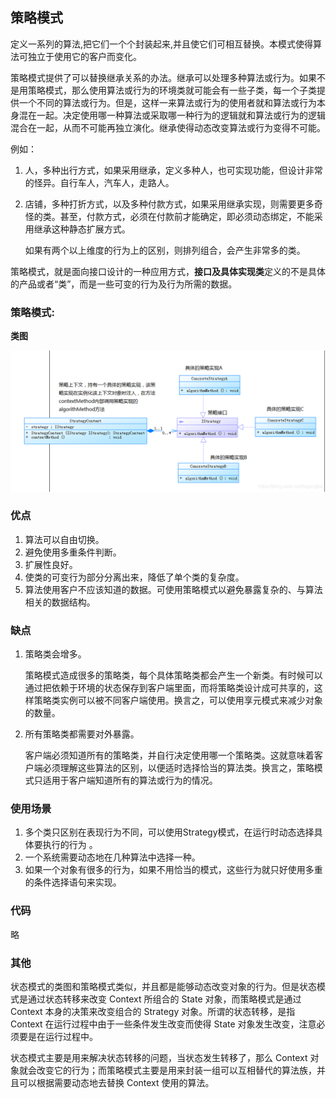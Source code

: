 ## 策略模式

定义一系列的算法,把它们一个个封装起来,并且使它们可相互替换。本模式使得算法可独立于使用它的客户而变化。 

策略模式提供了可以替换继承关系的办法。继承可以处理多种算法或行为。如果不是用策略模式，那么使用算法或行为的环境类就可能会有一些子类，每一个子类提供一个不同的算法或行为。但是，这样一来算法或行为的使用者就和算法或行为本身混在一起。决定使用哪一种算法或采取哪一种行为的逻辑就和算法或行为的逻辑混合在一起，从而不可能再独立演化。继承使得动态改变算法或行为变得不可能。 

例如：

1. 人，多种出行方式，如果采用继承，定义多种人，也可实现功能，但设计非常的怪异。自行车人，汽车人，走路人。

2. 店铺，多种打折方式，以及多种付款方式，如果采用继承实现，则需要更多奇怪的类。甚至，付款方式，必须在付款前才能确定，即必须动态绑定，不能采用继承这种静态扩展方式。

   如果有两个以上维度的行为上的区别，则排列组合，会产生非常多的类。

策略模式，就是面向接口设计的一种应用方式，**接口及具体实现类**定义的不是具体的产品或者“类”，而是一些可变的行为及行为所需的数据。



### 策略模式:

**类图**

<img src="./images/strategy.png" alt="策略模式类图"  />





### 优点

1.  算法可以自由切换。
2.  避免使用多重条件判断。 
3.  扩展性良好。
4.  使类的可变行为部分分离出来，降低了单个类的复杂度。
5. 算法使用客户不应该知道的数据。可使用策略模式以避免暴露复杂的、与算法相关的数据结构。

### 缺点

  1. 策略类会增多。

     策略模式造成很多的策略类，每个具体策略类都会产生一个新类。有时候可以通过把依赖于环境的状态保存到客户端里面，而将策略类设计成可共享的，这样策略类实例可以被不同客户端使用。换言之，可以使用享元模式来减少对象的数量。 

  2. 所有策略类都需要对外暴露。 

     客户端必须知道所有的策略类，并自行决定使用哪一个策略类。这就意味着客户端必须理解这些算法的区别，以便适时选择恰当的算法类。换言之，策略模式只适用于客户端知道所有的算法或行为的情况。 

### 使用场景

1.  多个类只区别在表现行为不同，可以使用Strategy模式，在运行时动态选择具体要执行的行为 。
2.  一个系统需要动态地在几种算法中选择一种。 
3.  如果一个对象有很多的行为，如果不用恰当的模式，这些行为就只好使用多重的条件选择语句来实现。 

### 代码

略



### 其他

状态模式的类图和策略模式类似，并且都是能够动态改变对象的行为。但是状态模式是通过状态转移来改变 Context 所组合的 State 对象，而策略模式是通过 Context 本身的决策来改变组合的 Strategy 对象。所谓的状态转移，是指 Context 在运行过程中由于一些条件发生改变而使得 State 对象发生改变，注意必须要是在运行过程中。

状态模式主要是用来解决状态转移的问题，当状态发生转移了，那么 Context 对象就会改变它的行为；而策略模式主要是用来封装一组可以互相替代的算法族，并且可以根据需要动态地去替换 Context 使用的算法。